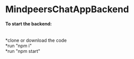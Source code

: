 ﻿# MindpeersChatAppBackend

<h4>To start the backend:</h4>

<br />
*clone or download the code
<br />
*run "npm i" 
<br />
*run "npm start"
